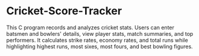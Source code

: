 # Cricket-Score-Tracker
This C program records and analyzes cricket stats. Users can enter batsmen and bowlers' details, view player stats, match summaries, and top performers. It calculates strike rates, economy rates, and total runs while highlighting highest runs, most sixes, most fours, and best bowling figures.
